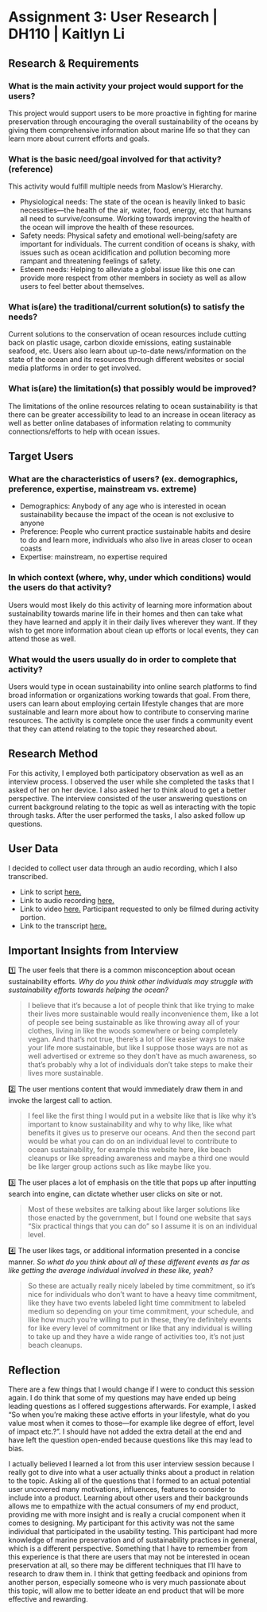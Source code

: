 # Assignment 3: User Research | DH110 | Kaitlyn Li
## Research & Requirements
### What is the main activity your project would support for the users?
This project would support users to be more proactive in fighting for marine preservation through encouraging the overall sustainability of the oceans by giving them comprehensive information about marine life so that they can learn more about current efforts and goals. 
### What is the basic need/goal involved for that activity? (reference)
This activity would fulfill multiple needs from Maslow’s Hierarchy. 
* Physiological needs: The state of the ocean is heavily linked to basic necessities—the health of the air, water, food, energy, etc that humans all need to survive/consume. Working towards improving the health of the ocean will improve the health of these resources. 
* Safety needs: Physical safety and emotional well-being/safety are important for individuals. The current condition of oceans is shaky, with issues such as ocean acidification and pollution becoming more rampant and threatening feelings of safety. 
* Esteem needs: Helping to alleviate a global issue like this one can provide more respect from other members in society as well as allow users to feel better about themselves. 
### What is(are) the traditional/current solution(s) to satisfy the needs?
Current solutions to the conservation of ocean resources include cutting back on plastic usage, carbon dioxide emissions, eating sustainable seafood, etc. Users also learn about up-to-date news/information on the state of the ocean and its resources through different websites or social media platforms in order to get involved. 
### What is(are) the limitation(s) that possibly would be improved?
The limitations of the online resources relating to ocean sustainability is that there can be greater accessibility to lead to an increase in ocean literacy as well as better online databases of information relating to community connections/efforts to help with ocean issues. 
## Target Users
### What are the characteristics of users? (ex. demographics, preference, expertise, mainstream vs. extreme) 
* Demographics: Anybody of any age who is interested in ocean sustainability because the impact of the ocean is not exclusive to anyone
* Preference: People who current practice sustainable habits and desire to do and learn more, individuals who also live in areas closer to ocean coasts
* Expertise: mainstream, no expertise required
### In which context (where, why, under which conditions) would the users do that activity? 
Users would most likely do this activity of learning more information about sustainability towards marine life in their homes and then can take what they have learned and apply it in their daily lives wherever they want. If they wish to get more information about clean up efforts or local events, they can attend those as well. 
### What would the users usually do in order to complete that activity? 
Users would type in ocean sustainability into online search platforms to find broad information or organizations working towards that goal. From there, users can learn about employing certain lifestyle changes that are more sustainable and learn more about how to contribute to conserving marine resources. The activity is complete once the user finds a community event that they can attend relating to the topic they researched about.
## Research Method
For this activity, I employed both participatory observation as well as an interview process.
I observed the user while she completed the tasks that I asked of her on her device. I also asked her to think aloud to get a better perspective. 
The interview consisted of the user answering questions on current background relating to the topic as well as interacting with the topic through tasks. After the user performed the tasks, I also asked follow up questions. 
## User Data
I decided to collect user data through an audio recording, which I also transcribed.
* Link to script [here.](https://docs.google.com/document/d/10rPF9EDdWgFo2T4u-2kxYryF1wJHFZPTcbkg8v5-i0k/edit?usp=sharing)
* Link to audio recording [here.](https://drive.google.com/file/d/1-SpRWFW9bCP-TU8txGCity9fsGIDdRjf/view?usp=sharing)
* Link to video [here.](https://drive.google.com/file/d/1B4uwYZnJV7ebS1JI2JuCC0ojMoxKMrOh/view?usp=sharing) Participant requested to only be filmed during activity portion.
* Link to the transcript [here.](https://docs.google.com/document/d/13premy1Vi-Fj6Pvh1YLcQyR4fWUJ631hcXNZS-BGSXM/edit?usp=sharing)
## Important Insights from Interview
:one: The user feels that there is a common misconception about ocean sustainability efforts.
*Why do you think other individuals may struggle with sustainability efforts towards helping the ocean?*
> I believe that it’s because a lot of people think that like trying to make their lives more sustainable would really inconvenience them, like a lot of people see being sustainable as like throwing away all of your clothes, living in like the woods somewhere or being completely vegan. And that’s not true, there’s a lot of like easier ways to make your life more sustainable, but like I suppose those ways are not as well advertised or extreme so they don’t have as much awareness, so that’s probably why a lot of individuals don’t take steps to make their lives more sustainable. 

:two: The user mentions content that would immediately draw them in and invoke the largest call to action.
> I feel like the first thing I would put in a website like that is like why it’s important to know sustainability and why to why like, like what benefits it gives us to preserve our oceans. And then the second part would be what you can do on an individual level to contribute to ocean sustainability, for example this website here, like beach cleanups or like spreading awareness and maybe a third one would be like larger group actions such as like maybe like you.

:three: The user places a lot of emphasis on the title that pops up after inputting search into engine, can dictate whether user clicks on site or not.
> Most of these websites are talking about like larger solutions like those enacted by the government, but I found one website that says “Six practical things that you can do” so I assume it is on an individual level.
 
:four: The user likes tags, or additional information presented in a concise manner.
*So what do you think about all of these different events as far as like getting the average individual involved in these like, yeah?*
> So these are actually really nicely labeled by time commitment, so it’s nice for individuals who don’t want to have a heavy time commitment, like they have two events labeled light time commitment to labeled medium so depending on your time commitment, your schedule, and like how much you’re willing to put in these, they’re definitely events for like every level of commitment or like that any individual is willing to take up and they have a wide range of activities too, it’s not just beach cleanups. 

## Reflection
There are a few things that I would change if I were to conduct this session again. I do think that some of my questions may have ended up being leading questions as I offered suggestions afterwards. For example, I asked “So when you’re making these active efforts in your lifestyle, what do you value most when it comes to those—for example like degree of effort, level of impact etc.?”. I should have not added the extra detail at the end and have left the question open-ended because questions like this may lead to bias. 

I actually believed I learned a lot from this user interview session because I really got to dive into what a user actually thinks about a product in relation to the topic. Asking all of the questions that I formed to an actual potential user uncovered many motivations, influences, features to consider to include into a product. Learning about other users and their backgrounds allows me to empathize with the actual consumers of my end product, providing me with more insight and is really a crucial component when it comes to designing. My participant for this activity was not the same individual that participated in the usability testing. This participant had more knowledge of marine preservation and of sustainability practices in general, which is a different perspective. Something that I have to remember from this experience is that there are users that may not be interested in ocean preservation at all, so there may be different techniques that I’ll have to research to draw them in. I think that getting feedback and opinions from another person, especially someone who is very much passionate about this topic, will allow me to better ideate an end product that will be more effective and rewarding. 
